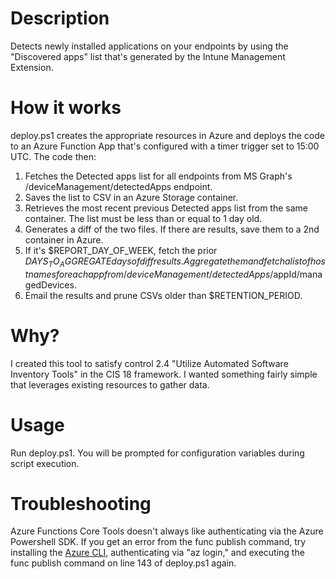# Description

Detects newly installed applications on your endpoints by using the "Discovered apps" list that's generated by the Intune Management Extension. 

# How it works

deploy.ps1 creates the appropriate resources in Azure and deploys the code to an Azure Function App that's configured with a timer trigger set to 15:00 UTC. The code then:

1. Fetches the Detected apps list for all endpoints from MS Graph's /deviceManagement/detectedApps endpoint.
2. Saves the list to CSV in an Azure Storage container.
3. Retrieves the most recent previous Detected apps list from the same container. The list must be less than or equal to 1 day old.
4. Generates a diff of the two files. If there are results, save them to a 2nd container in Azure.
5. If it's $REPORT_DAY_OF_WEEK, fetch the prior $DAYS_TO_AGGREGATE days of diff results. Aggregate them and fetch a list of hostnames for each app from /deviceManagement/detectedApps/$appId/managedDevices.
6. Email the results and prune CSVs older than $RETENTION_PERIOD.

# Why?

I created this tool to satisfy control 2.4 "Utilize Automated Software Inventory Tools" in the CIS 18 framework. I wanted something fairly simple that leverages existing resources to gather data.

# Usage

Run deploy.ps1. You will be prompted for configuration variables during script execution.

# Troubleshooting

Azure Functions Core Tools doesn't always like authenticating via the Azure Powershell SDK. If you get an error from the func publish command, try installing the [Azure CLI](https://learn.microsoft.com/en-us/cli/azure/install-azure-cli?view=azure-cli-latest), authenticating via "az login," and executing the func publish command on line 143 of deploy.ps1 again.


